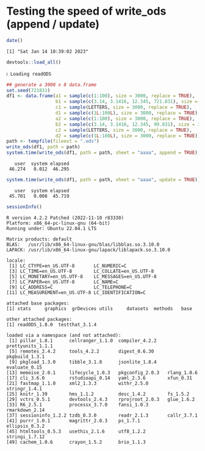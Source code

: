 Testing the speed of write_ods (append / update)
================

``` r
date()
```

    [1] "Sat Jan 14 10:39:02 2023"

``` r
devtools::load_all()
```

    ℹ Loading readODS

``` r
## generate a 3000 x 8 data.frame
set.seed(721831)
df1 <- data.frame(a1 = sample(c(1:100), size = 3000, replace = TRUE),
                  b1 = sample(c(3.14, 3.1416, 12.345, 721.831), size = 3000, replace = TRUE),
                  c1 = sample(LETTERS, size = 3000, replace = TRUE),
                  d1 = sample(c(1L:100L), size = 3000, replace = TRUE),
                  a2 = sample(c(1:100), size = 3000, replace = TRUE),
                  b2 = sample(c(3.14, 3.1416, 12.345, 99.831), size = 3000, replace = TRUE),
                  c2 = sample(LETTERS, size = 3000, replace = TRUE),
                  d2 = sample(c(1L:100L), size = 3000, replace = TRUE))
path <- tempfile(fileext = ".ods")
write_ods(df1, path = path)
system.time(write_ods(df1, path = path, sheet = "aaaa", append = TRUE))
```

       user  system elapsed 
     46.274   0.012  46.295 

``` r
system.time(write_ods(df1, path = path, sheet = "aaaa", update = TRUE))
```

       user  system elapsed 
     45.701   0.008  45.719 

``` r
sessionInfo()
```

    R version 4.2.2 Patched (2022-11-10 r83330)
    Platform: x86_64-pc-linux-gnu (64-bit)
    Running under: Ubuntu 22.04.1 LTS

    Matrix products: default
    BLAS:   /usr/lib/x86_64-linux-gnu/blas/libblas.so.3.10.0
    LAPACK: /usr/lib/x86_64-linux-gnu/lapack/liblapack.so.3.10.0

    locale:
     [1] LC_CTYPE=en_US.UTF-8       LC_NUMERIC=C              
     [3] LC_TIME=en_US.UTF-8        LC_COLLATE=en_US.UTF-8    
     [5] LC_MONETARY=en_US.UTF-8    LC_MESSAGES=en_US.UTF-8   
     [7] LC_PAPER=en_US.UTF-8       LC_NAME=C                 
     [9] LC_ADDRESS=C               LC_TELEPHONE=C            
    [11] LC_MEASUREMENT=en_US.UTF-8 LC_IDENTIFICATION=C       

    attached base packages:
    [1] stats     graphics  grDevices utils     datasets  methods   base     

    other attached packages:
    [1] readODS_1.8.0  testthat_3.1.4

    loaded via a namespace (and not attached):
     [1] pillar_1.8.1      cellranger_1.1.0  compiler_4.2.2    prettyunits_1.1.1
     [5] remotes_2.4.2     tools_4.2.2       digest_0.6.30     pkgbuild_1.3.1   
     [9] pkgload_1.3.0     tibble_3.1.8      jsonlite_1.8.4    evaluate_0.15    
    [13] memoise_2.0.1     lifecycle_1.0.3   pkgconfig_2.0.3   rlang_1.0.6      
    [17] cli_3.6.0         rstudioapi_0.14   yaml_2.3.6        xfun_0.31        
    [21] fastmap_1.1.0     xml2_1.3.3        withr_2.5.0       stringr_1.4.1    
    [25] knitr_1.39        hms_1.1.2         desc_1.4.2        fs_1.5.2         
    [29] vctrs_0.5.1       devtools_2.4.3    rprojroot_2.0.3   glue_1.6.2       
    [33] R6_2.5.1          processx_3.7.0    fansi_1.0.3       rmarkdown_2.14   
    [37] sessioninfo_1.2.2 tzdb_0.3.0        readr_2.1.3       callr_3.7.1      
    [41] purrr_1.0.1       magrittr_2.0.3    ps_1.7.1          ellipsis_0.3.2   
    [45] htmltools_0.5.3   usethis_2.1.6     utf8_1.2.2        stringi_1.7.12   
    [49] cachem_1.0.6      crayon_1.5.2      brio_1.1.3       
